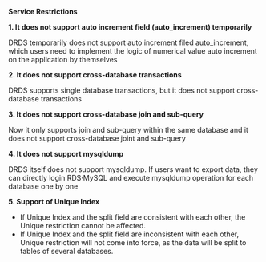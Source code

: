**Service Restrictions**

**1. It does not support auto increment field (auto_increment) temporarily**

DRDS temporarily does not support auto increment filed auto_increment, which users need to implement the logic of numerical value auto increment on the application by themselves

**2. It does not support cross-database transactions**

DRDS supports single database transactions, but it does not support cross-database transactions

**3. It does not support cross-database join and sub-query**

Now it only supports join and sub-query within the same database and it does not support cross-database joint and sub-query

**4. It does not support mysqldump**

DRDS itself does not support mysqldump. If users want to export data, they can directly login RDS·MySQL and execute mysqldump operation for each database one by one

**5. Support of Unique Index**
- If Unique Index and the split field are consistent with each other, the Unique restriction cannot be affected.
- If Unique Index and the split field are inconsistent with each other, Unique restriction will not come into force, as the data will be split to tables of several databases. 
